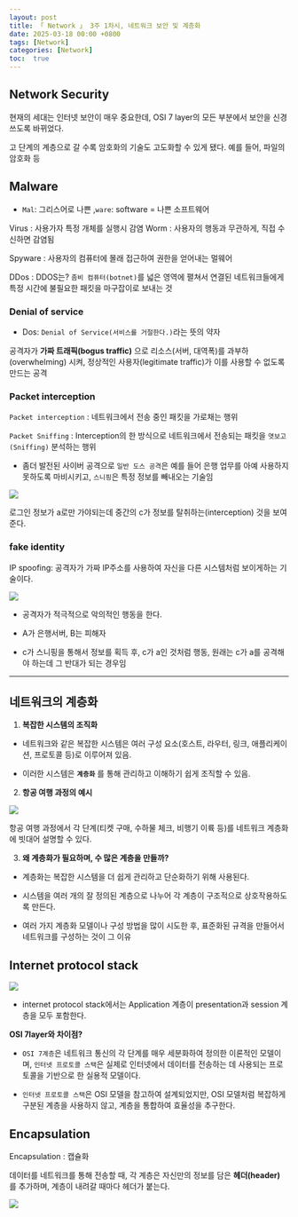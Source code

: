 ```yaml
---
layout: post
title: 「 Network 」 3주 1차시, 네트워크 보안 및 계층화 
date: 2025-03-18 00:00 +0800
tags: [Network]
categories: [Network]
toc:  true
---
```

## Network Security

현재의 세대는 인터넷 보안이 매우 중요한데, OSI 7 layer의 모든 부분에서 보안을 신경쓰도록 바뀌었다.
<!--more-->

고 단계의 계층으로 갈 수록 암호화의 기술도 고도화할 수 있게 됐다.
예를 들어, 파일의 암호화 등

## Malware 
- `Mal`: 그리스어로 나쁜 ,`ware`: software = 나쁜 소프트웨어

Virus : 사용가자 특정 개체를 실행시 감염
Worm : 사용자의 행동과 무관하게, 직접 수신하면 감염됨

Spyware : 사용자의 컴퓨터에 몰래 접근하여 권한을 얻어내는 멀웨어

DDos : DDOS는? `좀비 컴퓨터(botnet)`를 넓은 영역에 펼쳐서  연결된 네트워크들에게 특정 시간에 불필요한 패킷을 마구잡이로 보내는 것


### Denial of service


- Dos: `Denial of Service(서비스를 거절한다.)`라는 뜻의 약자

공격자가 **가짜 트래픽(bogus traffic)** 으로 리소스(서버, 대역폭)를 과부하(overwhelming) 시켜, 정상적인 사용자(legitimate traffic)가 이를 사용할 수 없도록 만드는 공격

### Packet interception

`Packet interception` :  네트워크에서 전송 중인 패킷을 가로채는 행위

`Packet Sniffing` : Interception의 한 방식으로 네트워크에서 전송되는 패킷을 `엿보고(Sniffing)` 분석하는 행위

- 좀더 발전된 사이버 공격으로 `일반 도스 공격`은 예를 들어 은행 업무를 아예 사용하지 못하도록 마비시키고, `스니핑`은 특정 정보를 빼내오는 기술임



![](https://velog.velcdn.com/images/ghkdehs/post/28fbfe3b-8733-48eb-b9df-52dc88987fa8/image.png)

로그인 정보가 a로만 가야되는데 중간의 c가 정보를 탈취하는(interception) 것을 보여준다.

### fake identity

IP spoofing: 공격자가 가짜 IP주소를 사용하여 자신을 다른 시스템처럼 보이게하는 기술이다.

![](https://velog.velcdn.com/images/ghkdehs/post/296de5ec-710e-4fb6-bea7-211d3c86dba2/image.png)

- 공격자가 적극적으로 악의적인 행동을 한다.

- A가 은행서버, B는 피해자 

- c가 스니핑을 통해서 정보를 획득 후,  c가 a인 것처럼 행동, 원래는 c가 a를 공격해야 하는데 그 반대가 되는 경우임

---

## 네트워크의 계층화

1. **복잡한 시스템의 조직화**

- 네트워크와 같은 복잡한 시스템은 여러 구성 요소(호스트, 라우터, 링크, 애플리케이션, 프로토콜 등)로 이루어져 있음.

- 이러한 시스템은 **`계층화`** 를 통해 관리하고 이해하기 쉽게 조직할 수 있음.

2. **항공 여행 과정의 예시**

![](https://velog.velcdn.com/images/ghkdehs/post/fa93a7c7-21d3-4d2b-abdf-d9c327b40725/image.png)

항공 여행 과정에서 각 단계(티켓 구매, 수하물 체크, 비행기 이륙 등)를 네트워크 계층화에 빗대어 설명할 수 있다.


3. **왜 계층화가 필요하며, 수 많은 계층을 만들까?**

 - 계층화는 복잡한 시스템을 더 쉽게 관리하고 단순화하기 위해 사용된다.
 
 - 시스템을 여러 개의 잘 정의된 계층으로 나누어 각 계층이 구조적으로 상호작용하도록 만든다.

 - 여러 가지 계층화 모델이나 구성 방법을 많이 시도한 후, 표준화된 규격을 만들어서 네트워크를 구성하는 것이 그 이유



## Internet protocol stack

![](https://velog.velcdn.com/images/ghkdehs/post/5fcb4cc4-e99d-4400-b160-8e9ac4dff249/image.png)

- internet protocol stack에서는 Application 계층이 presentation과 session 계층을 모두 포함한다.

**OSI 7layer와 차이점?**

- `OSI 7계층`은 네트워크 통신의 각 단계를 매우 세분화하여 정의한 이론적인 모델이며, `인터넷 프로토콜 스택`은 실제로 인터넷에서 데이터를 전송하는 데 사용되는 프로토콜을 기반으로 한 실용적 모델이다.

- `인터넷 프로토콜 스택`은 OSI 모델을 참고하여 설계되었지만, OSI 모델처럼 복잡하게 구분된 계층을 사용하지 않고, 계층을 통합하여 효율성을 추구한다.

## Encapsulation

Encapsulation : 캡슐화

데이터를 네트워크를 통해 전송할 때, 각 계층은 자신만의 정보를 담은 **헤더(header)** 를 추가하며, 계층이 내려갈 때마다 헤더가 붙는다.



![](https://velog.velcdn.com/images/ghkdehs/post/c2f95679-d149-4a6f-993d-d550485d93e7/image.png)